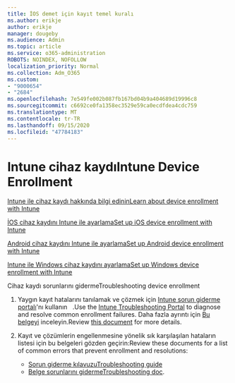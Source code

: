 ```yaml
---
title: İOS demet için kayıt temel kuralı
ms.author: erikje
author: erikje
manager: dougeby
ms.audience: Admin
ms.topic: article
ms.service: o365-administration
ROBOTS: NOINDEX, NOFOLLOW
localization_priority: Normal
ms.collection: Adm_O365
ms.custom:
- "9000654"
- "2684"
ms.openlocfilehash: 7e549fe002b087fb167bd04b9a404689d19996c8
ms.sourcegitcommit: c6692ce0fa1358ec3529e59ca0ecdfdea4cdc759
ms.translationtype: MT
ms.contentlocale: tr-TR
ms.lasthandoff: 09/15/2020
ms.locfileid: "47784183"
---
```

# <a name="intune-device-enrollment"></a><span data-ttu-id="8adf4-102">Intune cihaz kaydı</span><span class="sxs-lookup"><span data-stu-id="8adf4-102">Intune Device Enrollment</span></span>

[<span data-ttu-id="8adf4-103">Intune ile cihaz kaydı hakkında bilgi edinin</span><span class="sxs-lookup"><span data-stu-id="8adf4-103">Learn about device enrollment with Intune</span></span>](https://docs.microsoft.com/intune/enrollment/device-enrollment)

[<span data-ttu-id="8adf4-104">İOS cihaz kaydını Intune ile ayarlama</span><span class="sxs-lookup"><span data-stu-id="8adf4-104">Set up iOS device enrollment with Intune</span></span>](https://docs.microsoft.com/intune/enrollment/ios-enroll)

[<span data-ttu-id="8adf4-105">Android cihaz kaydını Intune ile ayarlama</span><span class="sxs-lookup"><span data-stu-id="8adf4-105">Set up Android device enrollment with Intune</span></span>](https://docs.microsoft.com/intune/android-enroll)

[<span data-ttu-id="8adf4-106">Intune ile Windows cihaz kaydını ayarlama</span><span class="sxs-lookup"><span data-stu-id="8adf4-106">Set up Windows device enrollment with Intune</span></span>](https://docs.microsoft.com/intune/windows-enroll)

<span data-ttu-id="8adf4-107">Cihaz kaydı sorunlarını giderme</span><span class="sxs-lookup"><span data-stu-id="8adf4-107">Troubleshooting device enrollment</span></span>

1. <span data-ttu-id="8adf4-108">Yaygın kayıt hatalarını tanılamak ve çözmek için [Intune sorun giderme portalı](https://devicemanagement.microsoft.com/#blade/Microsoft_Intune_DeviceSettings/TroubleshootBlade)'nı kullanın   .</span><span class="sxs-lookup"><span data-stu-id="8adf4-108">Use the [Intune Troubleshooting Portal](https://devicemanagement.microsoft.com/#blade/Microsoft_Intune_DeviceSettings/TroubleshootBlade) to diagnose and resolve common enrollment failures.</span></span> <span data-ttu-id="8adf4-109">Daha fazla ayrıntı için [Bu belgeyi](https://docs.microsoft.com/intune/help-desk-operators) inceleyin.</span><span class="sxs-lookup"><span data-stu-id="8adf4-109">Review [this document](https://docs.microsoft.com/intune/help-desk-operators) for more details.</span></span>

2. <span data-ttu-id="8adf4-110">Kayıt ve çözümlerin engellenmesine yönelik sık karşılaşılan hataların listesi için bu belgeleri gözden geçirin:</span><span class="sxs-lookup"><span data-stu-id="8adf4-110">Review these documents for a list of common errors that prevent enrollment and resolutions:</span></span>
    - [<span data-ttu-id="8adf4-111">Sorun giderme kılavuzu</span><span class="sxs-lookup"><span data-stu-id="8adf4-111">Troubleshooting guide</span></span>](https://support.microsoft.com/help/4469913/troubleshooting-windows-device-enrollment-problems-in-microsoft-intune)
    - <span data-ttu-id="8adf4-112">[Belge sorunlarını giderme](https://docs.microsoft.com/intune/troubleshoot-device-enrollment-in-intune)</span><span class="sxs-lookup"><span data-stu-id="8adf4-112">[Troubleshooting doc](https://docs.microsoft.com/intune/troubleshoot-device-enrollment-in-intune).</span></span>
